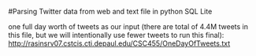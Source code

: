 #Parsing Twitter data from web and text file in python SQL Lite 

one full day worth of tweets as our input (there are total of 4.4M tweets in this file, but we will intentionally use fewer tweets to run this final): 
http://rasinsrv07.cstcis.cti.depaul.edu/CSC455/OneDayOfTweets.txt

